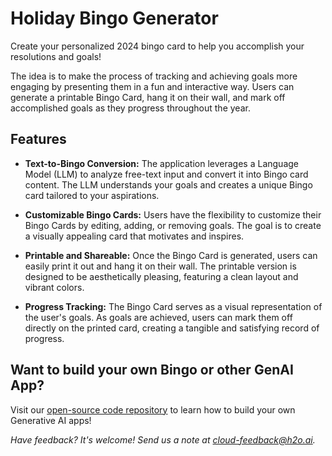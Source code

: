 # Holiday Bingo Generator

Create your personalized 2024 bingo card to help you accomplish your resolutions and goals!

The idea is to make the process of tracking and achieving goals more engaging by presenting them in a fun and interactive way. Users can generate a printable Bingo Card, hang it on their wall, and mark off accomplished goals as they progress throughout the year.

## Features

- **Text-to-Bingo Conversion:** The application leverages a Language Model (LLM) to analyze free-text input and convert it into Bingo card content. The LLM understands your goals and creates a unique Bingo card tailored to your aspirations.

- **Customizable Bingo Cards:** Users have the flexibility to customize their Bingo Cards by editing, adding, or removing goals. The goal is to create a visually appealing card that motivates and inspires.

- **Printable and Shareable:** Once the Bingo Card is generated, users can easily print it out and hang it on their wall. The printable version is designed to be aesthetically pleasing, featuring a clean layout and vibrant colors.

- **Progress Tracking:** The Bingo Card serves as a visual representation of the user's goals. As goals are achieved, users can mark them off directly on the printed card, creating a tangible and satisfying record of progress.


## Want to build your own Bingo or other GenAI App?

Visit our [open-source code repository](https://github.com/h2oai/genai-app-store-apps) to learn how to build your own Generative AI apps!


_Have feedback? It's welcome! Send us a note at cloud-feedback@h2o.ai._
